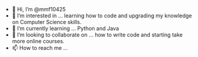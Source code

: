 - 👋 Hi, I’m @mmf10425
- 👀 I’m interested in ... learning how to code and upgrading my knowledge on Computer Science skills.
- 🌱 I’m currently learning ... Python and Java
- 💞️ I’m looking to collaborate on ... how to write code and starting take more online courses.
- 📫 How to reach me ...

<!---
mmf10425/mmf10425 is a ✨ special ✨ repository because its `README.md` (this file) appears on your GitHub profile.
You can click the Preview link to take a look at your changes.
--->
